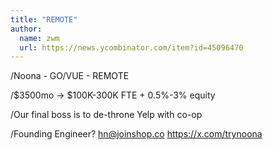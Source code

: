 ```yaml
---
title: "REMOTE"
author:
  name: zwm
  url: https://news.ycombinator.com/item?id=45096470
---
```

&#x2F;Noona - GO&#x2F;VUE - REMOTE

&#x2F;$3500mo → $100K-300K FTE + 0.5%-3% equity

&#x2F;Our final boss is to de-throne Yelp with co-op

&#x2F;Founding Engineer? hn@joinshop.co <a href="https:&#x2F;&#x2F;x.com&#x2F;trynoona" rel="nofollow">https:&#x2F;&#x2F;x.com&#x2F;trynoona</a>
<JobApplication />
